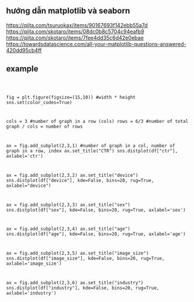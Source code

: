 ## hướng dẫn matplotlib và seaborn 

https://qiita.com/tsuruokax/items/90167693f142ebb55a7d <br>
https://qiita.com/skotaro/items/08dc0b8c5704c94eafb9 <br>
https://qiita.com/skotaro/items/7fee4dd35c6d42e0ebae<br>
https://towardsdatascience.com/all-your-matplotlib-questions-answered-420dd95cb4ff


## example
<code>

fig = plt.figure(figsize=(15,10)) #width * height
sns.set(color_codes=True)

cols = 3 #number of graph in a row (cols)
rows = 6/3 #number of total graph / cols = number of rows

ax = fig.add_subplot(2,3,1) #number of graph in a col, number of graph in a row, index
ax.set_title("CTR")
sns.distplot(df["ctr"], axlabel='ctr')

ax = fig.add_subplot(2,3,2)
ax.set_title("device")
sns.distplot(df["device"], kde=False, bins=20, rug=True, axlabel="device")

ax = fig.add_subplot(2,3,3)
ax.set_title("sex")
sns.distplot(df["sex"], kde=False, bins=20, rug=True, axlabel='sex')

ax = fig.add_subplot(2,3,4)
ax.set_title("age")
sns.distplot(df["age"], kde=False, bins=20, rug=True, axlabel='age')

ax = fig.add_subplot(2,3,5)
ax.set_title("image_size")
sns.distplot(df["image_size"], kde=False, bins=20, rug=True, axlabel='image_size')

ax = fig.add_subplot(2,3,6)
ax.set_title("industry")
sns.distplot(df["industry"], kde=False, bins=20, rug=True, axlabel='industry')

</code>
